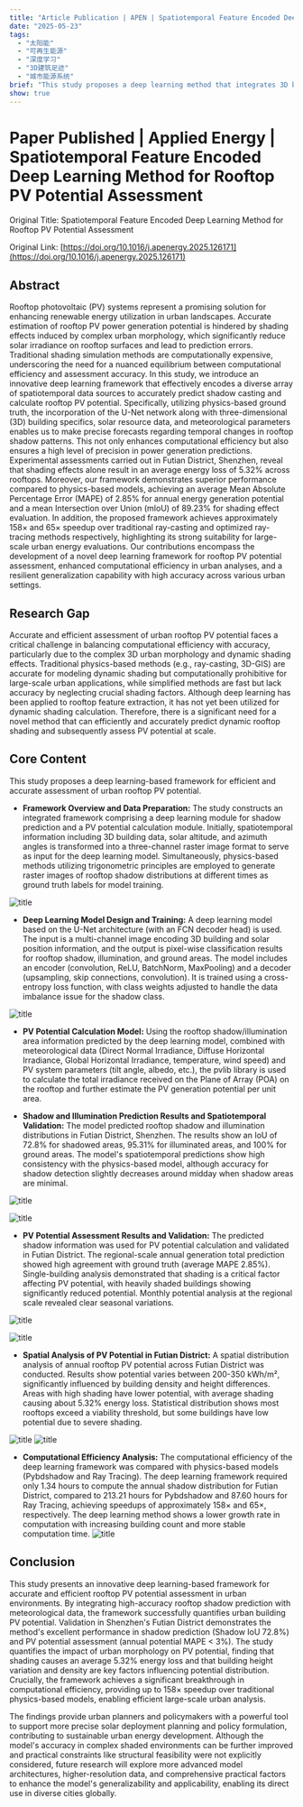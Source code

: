 ```yaml
---
title: "Article Publication | APEN | Spatiotemporal Feature Encoded Deep Learning Method for Rooftop PV Potential Assessment"
date: "2025-05-23"
tags:
  - "太阳能"
  - "可再生能源"
  - "深度学习"
  - "3D建筑足迹"
  - "城市能源系统"
brief: "This study proposes a deep learning method that integrates 3D building, solar position, and meteorological data to efficiently and accurately predict rooftop shadows and assess PV potential."
show: true
---
```


# Paper Published | Applied Energy | Spatiotemporal Feature Encoded Deep Learning Method for Rooftop PV Potential Assessment

Original Title: Spatiotemporal Feature Encoded Deep Learning Method for Rooftop PV Potential Assessment

Original Link: [https://doi.org/10.1016/j.apenergy.2025.126171](https://doi.org/10.1016/j.apenergy.2025.126171)

## Abstract

Rooftop photovoltaic (PV) systems represent a promising solution for enhancing renewable energy utilization in urban landscapes. Accurate estimation of rooftop PV power generation potential is hindered by shading effects induced by complex urban morphology, which significantly reduce solar irradiance on rooftop surfaces and lead to prediction errors. Traditional shading simulation methods are computationally expensive, underscoring the need for a nuanced equilibrium between computational efficiency and assessment accuracy. In this study, we introduce an innovative deep learning framework that effectively encodes a diverse array of spatiotemporal data sources to accurately predict shadow casting and calculate rooftop PV potential. Specifically, utilizing physics-based ground truth, the incorporation of the U-Net network along with three-dimensional (3D) building specifics, solar resource data, and meteorological parameters enables us to make precise forecasts regarding temporal changes in rooftop shadow patterns. This not only enhances computational efficiency but also ensures a high level of precision in power generation predictions. Experimental assessments carried out in Futian District, Shenzhen, reveal that shading effects alone result in an average energy loss of 5.32\% across rooftops. Moreover, our framework demonstrates superior performance compared to physics-based models, achieving an average Mean Absolute Percentage Error (MAPE) of 2.85\% for annual energy generation potential and a mean Intersection over Union (mIoU) of 89.23\% for shading effect evaluation. In addition, the proposed framework achieves approximately 158× and 65× speedup over traditional ray-casting and optimized ray-tracing methods respectively, highlighting its strong suitability for large-scale urban energy evaluations. Our contributions encompass the development of a novel deep learning framework for rooftop PV potential assessment, enhanced computational efficiency in urban analyses, and a resilient generalization capability with high accuracy across various urban settings.

## Research Gap

Accurate and efficient assessment of urban rooftop PV potential faces a critical challenge in balancing computational efficiency with accuracy, particularly due to the complex 3D urban morphology and dynamic shading effects. Traditional physics-based methods (e.g., ray-casting, 3D-GIS) are accurate for modeling dynamic shading but computationally prohibitive for large-scale urban applications, while simplified methods are fast but lack accuracy by neglecting crucial shading factors. Although deep learning has been applied to rooftop feature extraction, it has not yet been utilized for dynamic shading calculation. Therefore, there is a significant need for a novel method that can efficiently and accurately predict dynamic rooftop shading and subsequently assess PV potential at scale.

## Core Content

This study proposes a deep learning-based framework for efficient and accurate assessment of urban rooftop PV potential.

*   **Framework Overview and Data Preparation:** The study constructs an integrated framework comprising a deep learning module for shadow prediction and a PV potential calculation module. Initially, spatiotemporal information including 3D building data, solar altitude, and azimuth angles is transformed into a three-channel raster image format to serve as input for the deep learning model. Simultaneously, physics-based methods utilizing trigonometric principles are employed to generate raster images of rooftop shadow distributions at different times as ground truth labels for model training.

![title](../posts/images/WX20250523-150707.png)

*   **Deep Learning Model Design and Training:** A deep learning model based on the U-Net architecture (with an FCN decoder head) is used. The input is a multi-channel image encoding 3D building and solar position information, and the output is pixel-wise classification results for rooftop shadow, illumination, and ground areas. The model includes an encoder (convolution, ReLU, BatchNorm, MaxPooling) and a decoder (upsampling, skip connections, convolution). It is trained using a cross-entropy loss function, with class weights adjusted to handle the data imbalance issue for the shadow class.

![title](../posts/images/WX20250523-150738.png)

*   **PV Potential Calculation Model:** Using the rooftop shadow/illumination area information predicted by the deep learning model, combined with meteorological data (Direct Normal Irradiance, Diffuse Horizontal Irradiance, Global Horizontal Irradiance, temperature, wind speed) and PV system parameters (tilt angle, albedo, etc.), the pvlib library is used to calculate the total irradiance received on the Plane of Array (POA) on the rooftop and further estimate the PV generation potential per unit area.


*   **Shadow and Illumination Prediction Results and Spatiotemporal Validation:** The model predicted rooftop shadow and illumination distributions in Futian District, Shenzhen. The results show an IoU of 72.8% for shadowed areas, 95.31% for illuminated areas, and 100% for ground areas. The model's spatiotemporal predictions show high consistency with the physics-based model, although accuracy for shadow detection slightly decreases around midday when shadow areas are minimal.

![title](../posts/images/WX20250523-150837.png)

![title](../posts/images/WX20250523-150847.png)

*   **PV Potential Assessment Results and Validation:** The predicted shadow information was used for PV potential calculation and validated in Futian District. The regional-scale annual generation total prediction showed high agreement with ground truth (average MAPE 2.85%). Single-building analysis demonstrated that shading is a critical factor affecting PV potential, with heavily shaded buildings showing significantly reduced potential. Monthly potential analysis at the regional scale revealed clear seasonal variations.

![title](../posts/images/WX20250523-150954.png)

![title](../posts/images/WX20250523-150941.png)


*   **Spatial Analysis of PV Potential in Futian District:** A spatial distribution analysis of annual rooftop PV potential across Futian District was conducted. Results show potential varies between 200-350 kWh/m², significantly influenced by building density and height differences. Areas with high shading have lower potential, with average shading causing about 5.32% energy loss. Statistical distribution shows most rooftops exceed a viability threshold, but some buildings have low potential due to severe shading.

![title](../posts/images/WX20250523-151041.png)
![title](../posts/images/WX20250523-151030.png)


*   **Computational Efficiency Analysis:** The computational efficiency of the deep learning framework was compared with physics-based models (Pybdshadow and Ray Tracing). The deep learning framework required only 1.34 hours to compute the annual shadow distribution for Futian District, compared to 213.21 hours for Pybdshadow and 87.60 hours for Ray Tracing, achieving speedups of approximately 158× and 65×, respectively. The deep learning method shows a lower growth rate in computation with increasing building count and more stable computation time.
![title](../posts/images/WX20250523-151124.png)

## Conclusion

This study presents an innovative deep learning-based framework for accurate and efficient rooftop PV potential assessment in urban environments. By integrating high-accuracy rooftop shadow prediction with meteorological data, the framework successfully quantifies urban building PV potential. Validation in Shenzhen's Futian District demonstrates the method's excellent performance in shadow prediction (Shadow IoU 72.8%) and PV potential assessment (annual potential MAPE < 3%). The study quantifies the impact of urban morphology on PV potential, finding that shading causes an average 5.32% energy loss and that building height variation and density are key factors influencing potential distribution. Crucially, the framework achieves a significant breakthrough in computational efficiency, providing up to 158× speedup over traditional physics-based models, enabling efficient large-scale urban analysis.

The findings provide urban planners and policymakers with a powerful tool to support more precise solar deployment planning and policy formulation, contributing to sustainable urban energy development. Although the model's accuracy in complex shaded environments can be further improved and practical constraints like structural feasibility were not explicitly considered, future research will explore more advanced model architectures, higher-resolution data, and comprehensive practical factors to enhance the model's generalizability and applicability, enabling its direct use in diverse cities globally.

